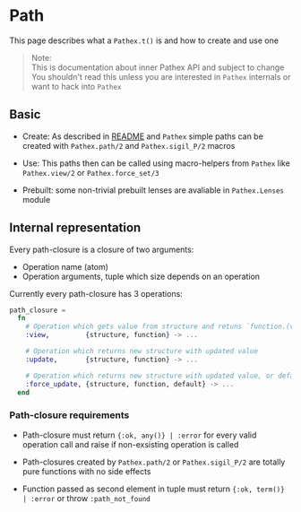 # Path

This page describes what a `Pathex.t()` is and how to create and use one

> Note:  
> This is documentation about inner Pathex API and subject to change  
> You shouldn't read this unless you are interested in `Pathex` internals or want
to hack into `Pathex`

## Basic

* Create: As described in [README](README.md) and `Pathex` simple paths can be
created with `Pathex.path/2` and `Pathex.sigil_P/2` macros

* Use: This paths then can be called using macro-helpers from `Pathex` like
`Pathex.view/2` or `Pathex.force_set/3`

* Prebuilt: some non-trivial prebuilt lenses are avaliable in `Pathex.Lenses` module

## Internal representation

Every path-closure is a closure of two arguments:
* Operation name (atom)
* Operation arguments, tuple which size depends on an operation

Currently every path-closure has 3 operations:
```elixir
path_closure =
  fn
    # Operation which gets value from structure and retuns `function.(value)`
    :view,         {structure, function} -> ...

    # Operation which returns new structure with updated value
    :update,       {structure, function} -> ...

    # Operation which returns new structure with updated value, or default set
    :force_update, {structure, function, default} -> ...
  end
```

### Path-closure requirements

* Path-closure must return `{:ok, any()} | :error` for every valid operation call
and raise if non-exsisting operation is called

* Path-closures created by `Pathex.path/2` or `Pathex.sigil_P/2` are totally pure
functions with no side effects

* Function passed as second element in tuple must return
`{:ok, term()} | :error` or throw `:path_not_found`
